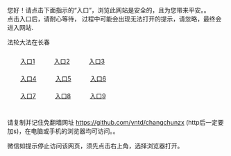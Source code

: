 您好！请点击下面指示的“入口”，浏览此网站是安全的，且为您带来平安。。 <br/>
点击入口后，请耐心等待， 过程中可能会出现无法打开的提示，请忽略，最终会进入网站. </br>

法轮大法在长春<br/>
<div style="padding:10px"><a style="margin:20px" target="_blank" href="https://d3ghc3683h00z4.cloudfront.net/2Qpsp?efsvfye" id="ccLink1" rel="nofollow">入口1</a> <a target="_blank" style="margin:20px" href="https://d2k0pwjts7ynq7.cloudfront.net/2Qpsp?wkjwxhia" id="ccLink2" rel="nofollow">入口2</a> <a style="margin:20px" target="_blank" href="https://d1krkl57efi5kz.cloudfront.net/2Qpsp?sosustzm" id="ccLink3" rel="nofollow">入口3</a></div>

<div style="padding:10px" ><a style="margin:20px" target="_blank" href="https://d3ghc3683h00z4.cloudfront.net/2Qpsp?efsvfye" id="ccLink4" rel="nofollow">入口4</a> <a style="margin:20px" href="https://d2k0pwjts7ynq7.cloudfront.net/2Qpsp?wkjwxhia" target="_blank" id="ccLink5" rel="nofollow">入口5</a> <a style="margin:20px" href="https://d1krkl57efi5kz.cloudfront.net/2Qpsp?sosustzm" target="_blank" id="ccLink6" rel="nofollow">入口6</a></div>

<div style="padding:10px"><a style="margin:20px" target="_blank" href="https://d3ghc3683h00z4.cloudfront.net/2Qpsp?efsvfye" id="ccLink7" rel="nofollow">入口7</a> <a style="margin:20px" href="https://d2k0pwjts7ynq7.cloudfront.net/2Qpsp?wkjwxhia" target="_blank" id="ccLink8" rel="nofollow">入口8</a> <a style="margin:20px" target="_blank" href="https://d1krkl57efi5kz.cloudfront.net/2Qpsp?sosustzm" id="ccLink9" rel="nofollow">入口9</a></div>

<br/>



请复制并记住免翻墙网址 https://github.com/yntd/changchunzx (http后一定要加s)，在电脑或手机的浏览器均可访问。。<br/>

微信如提示停止访问该网页，须先点击右上角，选择浏览器打开。
